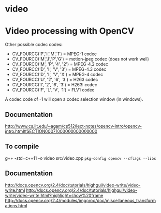 # video
Video processing with OpenCV
===

Other possible codec codes:

- CV_FOURCC('P','I','M','1')    = MPEG-1 codec
- CV_FOURCC('M','J','P','G')    = motion-jpeg codec (does not work well)
- CV_FOURCC('M', 'P', '4', '2') = MPEG-4.2 codec
- CV_FOURCC('D', 'I', 'V', '3') = MPEG-4.3 codec
- CV_FOURCC('D', 'I', 'V', 'X') = MPEG-4 codec
- CV_FOURCC('U', '2', '6', '3') = H263 codec
- CV_FOURCC('I', '2', '6', '3') = H263I codec
- CV_FOURCC('F', 'L', 'V', '1') = FLV1 codec

A codec code of -1 will open a codec selection window (in windows).

Documentation
---
http://www.cs.iit.edu/~agam/cs512/lect-notes/opencv-intro/opencv-intro.html#SECTION00071000000000000000

To compile
---
g++ -std=c++11 -o video src/video.cpp `pkg-config opencv --cflags --libs`

Documentation
---
http://docs.opencv.org/2.4/doc/tutorials/highgui/video-write/video-write.html
http://docs.opencv.org/2.4/doc/tutorials/highgui/video-write/video-write.html?highlight=show%20frame
http://docs.opencv.org/2.4/modules/imgproc/doc/miscellaneous_transformations.html